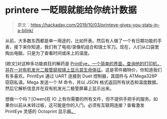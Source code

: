 # printere 一眨眼就能给你统计数据

> 原文：<https://hackaday.com/2019/10/03/printeye-gives-you-stats-in-a-blink/>

从前，大多数东西都是单一用途的，比如怀表。然后有人做了一个有日期功能的手表，接下来你知道，我们有了电视/录像机组合和瑞士军刀。现在，人们从口袋里掏出电脑，只是为了查看时间或床上的温度。

[欧文]对这种多功能疯狂的解药是 [PrintEye，一个简单的界面，查询他的打印机，并在一对有机发光二极管窥视镜上显示其生命体征](https://hackaday.io/project/167589-printeye)。这是零件箱特价，你知道我们有多喜欢。PrintEye 通过 UART 连接到 Duet 控制器，其固件与 ATMega328P 窃窃私语。Mega 发送一个 M 命令，并以 JSON 格式返回所有状态和温度数据。然后它解析信息并在双有机发光二极管屏幕上显示出来。

想做一个吗？[Owen]在 IO 上有你需要的所有文件，但不提供手把手的服务。如果你以前从未转过板，这可能是你的入门。必须有互联网连接？查看激发 PrintEye 灵感的 Octoprint 显示器[。](https://hackaday.com/2018/11/05/esp8266-monitor-keeps-an-eye-on-octoprint/)